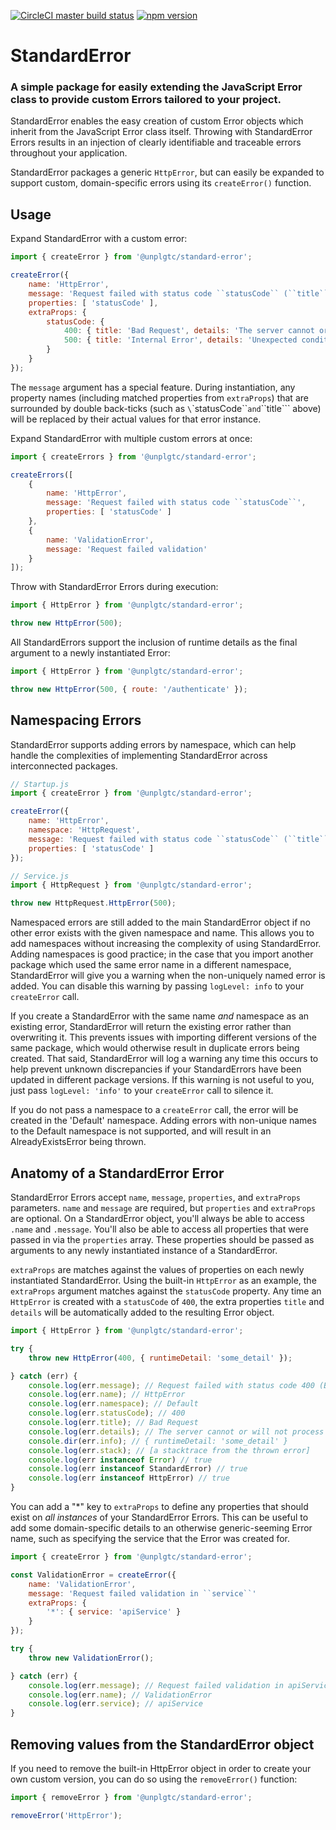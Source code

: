 [![CircleCI master build status](https://img.shields.io/circleci/project/github/unplgtc/StandardError/master.svg?label=master&logo=circleci)](https://circleci.com/gh/unplgtc/StandardError/tree/master)
[![npm version](https://img.shields.io/npm/v/@unplgtc/standard-error.svg)](https://www.npmjs.com/package/@unplgtc/standard-error)

# StandardError

### A simple package for easily extending the JavaScript Error class to provide custom Errors tailored to your project.

StandardError enables the easy creation of custom Error objects which inherit from the JavaScript Error class itself. Throwing with StandardError Errors results in an injection of clearly identifiable and traceable errors throughout your application.

StandardError packages a generic `HttpError`, but can easily be expanded to support custom, domain-specific errors using its `createError()` function.

## Usage

Expand StandardError with a custom error:

```js
import { createError } from '@unplgtc/standard-error';

createError({
	name: 'HttpError',
	message: 'Request failed with status code ``statusCode`` (``title``)',
	properties: [ 'statusCode' ],
	extraProps: {
		statusCode: {
			400: { title: 'Bad Request', details: 'The server cannot or will not process the request' },
			500: { title: 'Internal Error', details: 'Unexpected condition was encountered' }
		}
	}
});
```

The `message` argument has a special feature. During instantiation, any property names (including matched properties from `extraProps`) that are surrounded by double back-ticks (such as `\`\`statusCode\`\`` and `\`\`title\`\`` above) will be replaced by their actual values for that error instance.

Expand StandardError with multiple custom errors at once:

```js
import { createErrors } from '@unplgtc/standard-error';

createErrors([
	{
		name: 'HttpError',
		message: 'Request failed with status code ``statusCode``',
		properties: [ 'statusCode' ]
	},
	{
		name: 'ValidationError',
		message: 'Request failed validation'
	}
]);
```

Throw with StandardError Errors during execution:

```js
import { HttpError } from '@unplgtc/standard-error';

throw new HttpError(500);
```

All StandardErrors support the inclusion of runtime details as the final argument to a newly instantiated Error:

```js
import { HttpError } from '@unplgtc/standard-error';

throw new HttpError(500, { route: '/authenticate' });
```

## Namespacing Errors
StandardError supports adding errors by namespace, which can help handle the complexities of implementing StandardError across interconnected packages.

```js
// Startup.js
import { createError } from '@unplgtc/standard-error';

createError({
	name: 'HttpError',
	namespace: 'HttpRequest',
	message: 'Request failed with status code ``statusCode`` (``title``)',
	properties: [ 'statusCode' ]
});

// Service.js
import { HttpRequest } from '@unplgtc/standard-error';

throw new HttpRequest.HttpError(500);
```

Namespaced errors are still added to the main StandardError object if no other error exists with the given namespace and name. This allows you to add namespaces without increasing the complexity of using StandardError. Adding namespaces is good practice; in the case that you import another package which used the same error name in a different namespace, StandardError will give you a warning when the non-uniquely named error is added. You can disable this warning by passing `logLevel: info` to your `createError` call.

If you create a StandardError with the same name _and_ namespace as an existing error, StandardError will return the existing error rather than overwriting it. This prevents issues with importing different versions of the same package, which would otherwise result in duplicate errors being created. That said, StandardError will log a warning any time this occurs to help prevent unknown discrepancies if your StandardErrors have been updated in different package versions. If this warning is not useful to you, just pass `logLevel: 'info'` to your `createError` call to silence it.

If you do not pass a namespace to a `createError` call, the error will be created in the 'Default' namespace. Adding errors with non-unique names to the Default namespace is not supported, and will result in an AlreadyExistsError being thrown.

## Anatomy of a StandardError Error

StandardError Errors accept `name`, `message`, `properties`, and `extraProps` parameters. `name` and `message` are required, but `properties` and `extraProps` are optional. On a StandardError object, you'll always be able to access `.name` and `.message`. You'll also be able to access all properties that were passed in via the `properties` array. These properties should be passed as arguments to any newly instantiated instance of a StandardError.

`extraProps` are matches against the values of properties on each newly instantiated StandardError. Using the built-in `HttpError` as an example, the `extraProps` argument matches against the `statusCode` property. Any time an `HttpError` is created with a `statusCode` of `400`, the extra properties `title` and `details` will be automatically added to the resulting Error object.

```js
import { HttpError } from '@unplgtc/standard-error';

try {
	throw new HttpError(400, { runtimeDetail: 'some_detail' });

} catch (err) {
	console.log(err.message); // Request failed with status code 400 (Bad Request)
	console.log(err.name); // HttpError
	console.log(err.namespace); // Default
	console.log(err.statusCode); // 400
	console.log(err.title); // Bad Request
	console.log(err.details); // The server cannot or will not process the request
	console.dir(err.info); // { runtimeDetail: 'some_detail' }
	console.log(err.stack); // [a stacktrace from the thrown error]
	console.log(err instanceof Error) // true
	console.log(err instanceof StandardError) // true
	console.log(err instanceof HttpError) // true
}
```

You can add a "*" key to `extraProps` to define any properties that should exist on _all instances_ of your StandardError Errors. This can be useful to add some domain-specific details to an otherwise generic-seeming Error name, such as specifying the service that the Error was created for.

```js
import { createError } from '@unplgtc/standard-error';

const ValidationError = createError({
	name: 'ValidationError',
	message: 'Request failed validation in ``service``'
	extraProps: {
		'*': { service: 'apiService' }
	}
});

try {
	throw new ValidationError();

} catch (err) {
	console.log(err.message); // Request failed validation in apiService
	console.log(err.name); // ValidationError
	console.log(err.service); // apiService
}
```

## Removing values from the StandardError object

If you need to remove the built-in HttpError object in order to create your own custom version, you can do so using the `removeError()` function:

```js
import { removeError } from '@unplgtc/standard-error';

removeError('HttpError');
```
